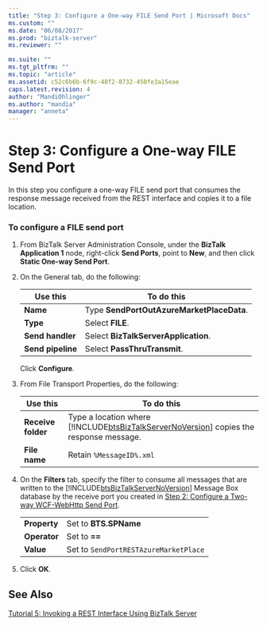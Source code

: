 ```yaml
---
title: "Step 3: Configure a One-way FILE Send Port | Microsoft Docs"
ms.custom: ""
ms.date: "06/08/2017"
ms.prod: "biztalk-server"
ms.reviewer: ""

ms.suite: ""
ms.tgt_pltfrm: ""
ms.topic: "article"
ms.assetid: c52c6b6b-6f9c-48f2-8732-450fe3a15eae
caps.latest.revision: 4
author: "MandiOhlinger"
ms.author: "mandia"
manager: "anneta"
---
```

# Step 3: Configure a One-way FILE Send Port
In this step you configure a one-way FILE send port that consumes the response message received from the REST interface and copies it to a file location.  

### To configure a FILE send port  

1. From BizTalk Server Administration Console, under the **BizTalk Application 1** node, right-click **Send Ports**, point to **New**, and then click **Static One-way Send Port**.  

2. On the General tab, do the following:  

   |Use this|To do this|  
   |--------------|----------------|  
   |**Name**|Type **SendPortOutAzureMarketPlaceData**.|  
   |**Type**|Select **FILE**.|  
   |**Send handler**|Select **BizTalkServerApplication**.|  
   |**Send pipeline**|Select **PassThruTransmit**.|  

    Click **Configure**.  

3. From File Transport Properties, do the following:  


   |      Use this      |                                                              To do this                                                               |
   |--------------------|---------------------------------------------------------------------------------------------------------------------------------------|
   | **Receive folder** | Type a location where [!INCLUDE[btsBizTalkServerNoVersion](../includes/btsbiztalkservernoversion-md.md)] copies the response message. |
   |   **File name**    |                                                       Retain `%MessageID%.xml`                                                        |


4. On the **Filters** tab, specify the filter to consume all messages that are written to the [!INCLUDE[btsBizTalkServerNoVersion](../includes/btsbiztalkservernoversion-md.md)] Message Box database by the receive port you created in [Step 2: Configure a Two-way WCF-WebHttp Send Port](../core/step-2-configure-a-two-way-wcf-webhttp-send-port.md).  


   |              |                                       |
   |--------------|---------------------------------------|
   | **Property** |         Set to **BTS.SPName**         |
   | **Operator** |             Set to **==**             |
   |  **Value**   | Set to `SendPortRESTAzureMarketPlace` |


5. Click **OK**.  

## See Also  
 [Tutorial 5: Invoking a REST Interface Using BizTalk Server](../core/tutorial-5-invoking-a-rest-interface-using-biztalk-server.md)